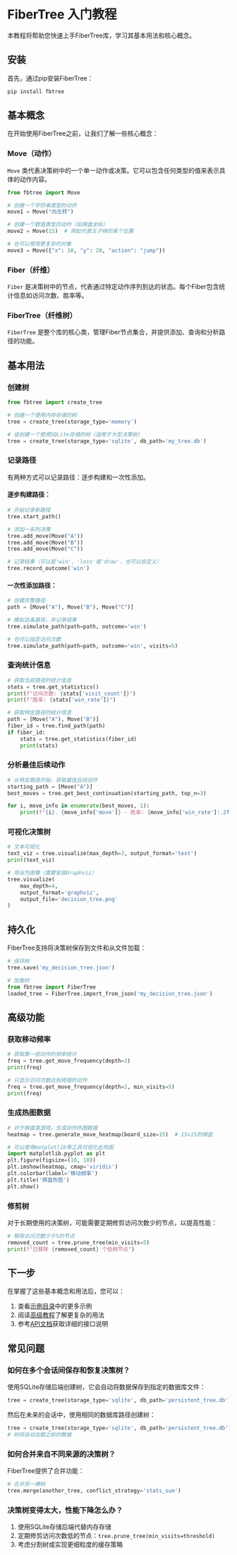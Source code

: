 # FiberTree 入门教程

本教程将帮助您快速上手FiberTree库，学习其基本用法和核心概念。

## 安装

首先，通过pip安装FiberTree：

```bash
pip install fbtree
```

## 基本概念

在开始使用FiberTree之前，让我们了解一些核心概念：

### Move（动作）

`Move` 类代表决策树中的一个单一动作或决策。它可以包含任何类型的值来表示具体的动作内容。

```python
from fbtree import Move

# 创建一个字符串类型的动作
move1 = Move("向左转")

# 创建一个数值类型的动作（如棋盘坐标）
move2 = Move(15)  # 例如代表五子棋的某个位置

# 也可以使用更复杂的对象
move3 = Move({"x": 10, "y": 20, "action": "jump"})
```

### Fiber（纤维）

`Fiber` 是决策树中的节点，代表通过特定动作序列到达的状态。每个Fiber包含统计信息如访问次数、胜率等。

### FiberTree（纤维树）

`FiberTree` 是整个库的核心类，管理Fiber节点集合，并提供添加、查询和分析路径的功能。

## 基本用法

### 创建树

```python
from fbtree import create_tree

# 创建一个使用内存存储的树
tree = create_tree(storage_type='memory')

# 或创建一个使用SQLite存储的树（适用于大型决策树）
tree = create_tree(storage_type='sqlite', db_path='my_tree.db')
```

### 记录路径

有两种方式可以记录路径：逐步构建和一次性添加。

#### 逐步构建路径：

```python
# 开始记录新路径
tree.start_path()

# 添加一系列决策
tree.add_move(Move("A"))
tree.add_move(Move("B"))
tree.add_move(Move("C"))

# 记录结果（可以是'win'、'loss'或'draw'，也可以自定义）
tree.record_outcome('win')
```

#### 一次性添加路径：

```python
# 创建完整路径
path = [Move("A"), Move("B"), Move("C")]

# 模拟这条路径，并记录结果
tree.simulate_path(path=path, outcome='win')

# 也可以指定访问次数
tree.simulate_path(path=path, outcome='win', visits=5)
```

### 查询统计信息

```python
# 获取当前路径的统计信息
stats = tree.get_statistics()
print(f"访问次数: {stats['visit_count']}")
print(f"胜率: {stats['win_rate']}")

# 获取特定路径的统计信息
path = [Move("A"), Move("B")]
fiber_id = tree.find_path(path)
if fiber_id:
    stats = tree.get_statistics(fiber_id)
    print(stats)
```

### 分析最佳后续动作

```python
# 从特定路径开始，获取最佳后续动作
starting_path = [Move("A")]
best_moves = tree.get_best_continuation(starting_path, top_n=3)

for i, move_info in enumerate(best_moves, 1):
    print(f"{i}. {move_info['move']} - 胜率: {move_info['win_rate']:.2f}, 访问: {move_info['visits']}")
```

### 可视化决策树

```python
# 文本可视化
text_viz = tree.visualize(max_depth=3, output_format='text')
print(text_viz)

# 导出为图像（需要安装Graphviz）
tree.visualize(
    max_depth=4,
    output_format='graphviz',
    output_file='decision_tree.png'
)
```

## 持久化

FiberTree支持将决策树保存到文件和从文件加载：

```python
# 保存树
tree.save('my_decision_tree.json')

# 加载树
from fbtree import FiberTree
loaded_tree = FiberTree.import_from_json('my_decision_tree.json')
```

## 高级功能

### 获取移动频率

```python
# 获取第一层动作的频率统计
freq = tree.get_move_frequency(depth=1)
print(freq)

# 只显示访问次数达到阈值的动作
freq = tree.get_move_frequency(depth=2, min_visits=5)
print(freq)
```

### 生成热图数据

```python
# 对于棋盘类游戏，生成动作热图数据
heatmap = tree.generate_move_heatmap(board_size=15)  # 15x15的棋盘

# 可以使用matplotlib等工具可视化此热图
import matplotlib.pyplot as plt
plt.figure(figsize=(10, 10))
plt.imshow(heatmap, cmap='viridis')
plt.colorbar(label='移动频率')
plt.title('棋盘热图')
plt.show()
```

### 修剪树

对于长期使用的决策树，可能需要定期修剪访问次数少的节点，以提高性能：

```python
# 移除访问次数少于5的节点
removed_count = tree.prune_tree(min_visits=5)
print(f"已移除 {removed_count} 个低频节点")
```

## 下一步

在掌握了这些基本概念和用法后，您可以：

1. 查看[示例目录](../../examples/)中的更多示例
2. 阅读[高级教程](./advanced_topics.md)了解更复杂的用法
3. 参考[API文档](../api_reference.md)获取详细的接口说明

## 常见问题

### 如何在多个会话间保存和恢复决策树？

使用SQLite存储后端创建树，它会自动将数据保存到指定的数据库文件：

```python
tree = create_tree(storage_type='sqlite', db_path='persistent_tree.db')
```

然后在未来的会话中，使用相同的数据库路径创建树：

```python
tree = create_tree(storage_type='sqlite', db_path='persistent_tree.db')
# 树将自动加载之前的数据
```

### 如何合并来自不同来源的决策树？

FiberTree提供了合并功能：

```python
# 合并另一棵树
tree.merge(another_tree, conflict_strategy='stats_sum')
```

### 决策树变得太大，性能下降怎么办？

1. 使用SQLite存储后端代替内存存储
2. 定期修剪访问次数低的节点：`tree.prune_tree(min_visits=threshold)`
3. 考虑分割树或实现更细粒度的缓存策略 